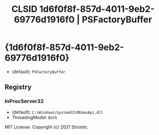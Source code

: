 ﻿---
title: "CLSID 1d6f0f8f-857d-4011-9eb2-69776d1916f0 | PSFactoryBuffer"
excerpt: What is COM-Object CLSID 1d6f0f8f-857d-4011-9eb2-69776d1916f0?
---

# {1d6f0f8f-857d-4011-9eb2-69776d1916f0}

* (default): `PSFactoryBuffer`

## Registry


### InProcServer32

* (default): `C:\Windows\System32\MbSmsApi.dll`
* ThreadingModel: `Both`

MIT License. Copyright (c) 2021 Strontic.


